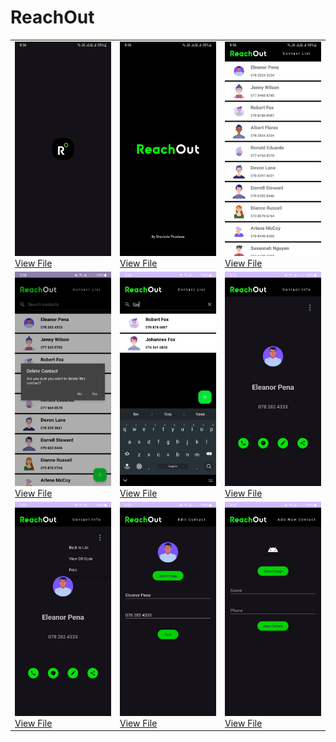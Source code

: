 # ReachOut

<!DOCTYPE html>
<html>
<head>
</head>
<body>
<table>
    <tr>
        <td>
          <img src="https://github.com/ShavinduDeveloper/ReachOut/blob/d5047ff58c61fc5c3c566dba3cbebe9ea494b540/Views/01.jpg" width="350px">
          <br>
          <a href="https://github.com/ShavinduDeveloper/ReachOut/blob/main/Views/01.jpg?raw=true">View File</a>
        </td>
        <td>
          <img src="https://github.com/ShavinduDeveloper/ReachOut/blob/d5047ff58c61fc5c3c566dba3cbebe9ea494b540/Views/02.jpg" width="350px">
          <br>
          <a href="https://github.com/ShavinduDeveloper/ReachOut/blob/main/Views/02.jpg?raw=true">View File</a>
        </td>
        <td>
          <img src="https://github.com/ShavinduDeveloper/ReachOut/blob/d5047ff58c61fc5c3c566dba3cbebe9ea494b540/Views/03.jpg" width="350px">
          <br>
          <a href="https://github.com/ShavinduDeveloper/ReachOut/blob/main/Views/03.jpg?raw=true">View File</a>
        </td>
    </tr>
    <tr>
        <td>
          <img src="https://github.com/ShavinduDeveloper/ReachOut/blob/75d3770953bda9ea801e18567e83c77e1dd12f79/Views/04.jpg" width="350px">
          <br>
          <a href="https://github.com/ShavinduDeveloper/ReachOut/blob/main/Views/04.jpg?raw=true">View File</a>
        </td>
        <td>
          <img src="https://github.com/ShavinduDeveloper/ReachOut/blob/75d3770953bda9ea801e18567e83c77e1dd12f79/Views/05.jpg" width="350px">
          <br>
          <a href="https://github.com/ShavinduDeveloper/ReachOut/blob/main/Views/05.jpg?raw=true">View File</a>
        </td>
        <td>
          <img src="https://github.com/ShavinduDeveloper/ReachOut/blob/75d3770953bda9ea801e18567e83c77e1dd12f79/Views/06.jpg" width="350px">
          <br>
          <a href="https://github.com/ShavinduDeveloper/ReachOut/blob/main/Views/06.jpg?raw=true">View File</a>
        </td>
    </tr>
    <tr>
        <td>
          <img src="https://github.com/ShavinduDeveloper/ReachOut/blob/75d3770953bda9ea801e18567e83c77e1dd12f79/Views/07.jpg" width="350px">
          <br> 
          <a href="https://github.com/ShavinduDeveloper/ReachOut/blob/main/Views/07.jpg?raw=true">View File</a>
        </td>
        <td>
          <img src="https://github.com/ShavinduDeveloper/ReachOut/blob/75d3770953bda9ea801e18567e83c77e1dd12f79/Views/08.jpg" width="350px">
          <br>
          <a href="https://github.com/ShavinduDeveloper/ReachOut/blob/main/Views/08.jpg?raw=true">View File</a>
        </td>
        <td>
          <img src="https://github.com/ShavinduDeveloper/ReachOut/blob/75d3770953bda9ea801e18567e83c77e1dd12f79/Views/09.jpg" width="350px">
          <br>
          <a href="https://github.com/ShavinduDeveloper/ReachOut/blob/main/Views/09.jpg?raw=true">View File</a>
        </td>
    </tr>
</table>

</body>
</html>

